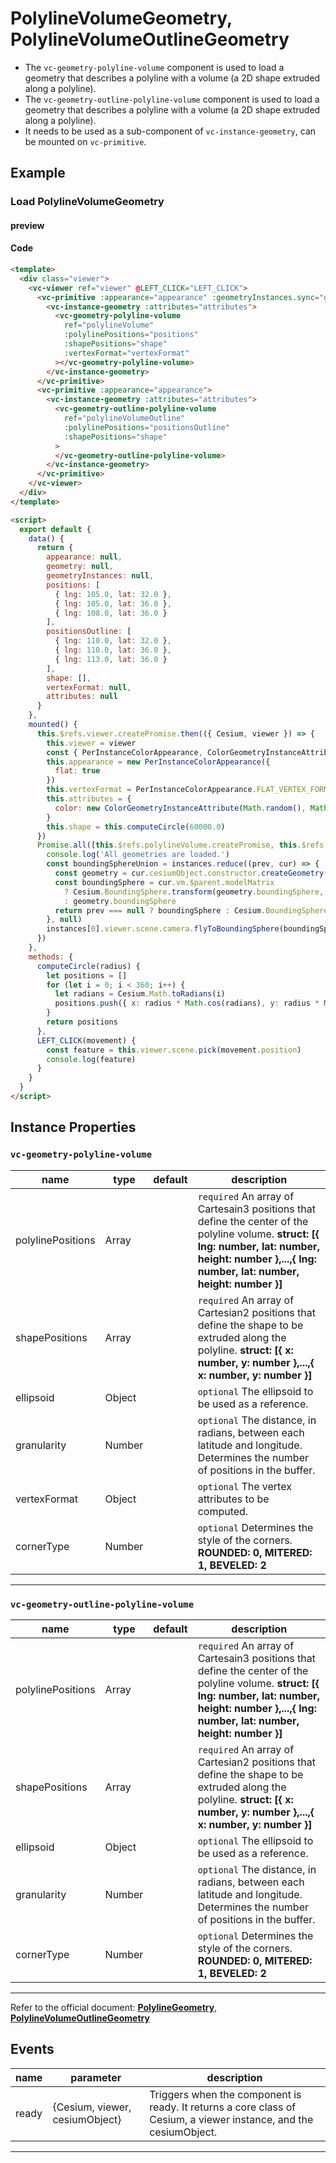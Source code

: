 # PolylineVolumeGeometry, PolylineVolumeOutlineGeometry

- The `vc-geometry-polyline-volume` component is used to load a geometry that describes a polyline with a volume (a 2D shape extruded along a polyline).
- The `vc-geometry-outline-polyline-volume` component is used to load a geometry that describes a polyline with a volume (a 2D shape extruded along a polyline).
- It needs to be used as a sub-component of `vc-instance-geometry`, can be mounted on `vc-primitive`.

## Example

### Load PolylineVolumeGeometry

#### preview

<doc-preview>
  <template>
    <div class="viewer">
      <vc-viewer ref="viewer" @LEFT_CLICK="LEFT_CLICK">
        <vc-primitive :appearance="appearance" :geometryInstances.sync="geometryInstances">
          <vc-instance-geometry :attributes="attributes">
            <vc-geometry-polyline-volume
              ref="polylineVolume"
              :polylinePositions="positions"
              :shapePositions="shape"
              :vertexFormat="vertexFormat"
            ></vc-geometry-polyline-volume>
          </vc-instance-geometry>
        </vc-primitive>
        <vc-primitive :appearance="appearance">
          <vc-instance-geometry :attributes="attributes">
            <vc-geometry-outline-polyline-volume
              ref="polylineVolumeOutline"
              :polylinePositions="positionsOutline"
              :shapePositions="shape"
            >
            </vc-geometry-outline-polyline-volume>
          </vc-instance-geometry>
        </vc-primitive>
      </vc-viewer>
    </div>
  </template>

  <script>
    export default {
      data() {
        return {
          appearance: null,
          geometry: null,
          geometryInstances: null,
          positions: [
            { lng: 105.0, lat: 32.0 },
            { lng: 105.0, lat: 36.0 },
            { lng: 108.0, lat: 36.0 }
          ],
          positionsOutline: [
            { lng: 110.0, lat: 32.0 },
            { lng: 110.0, lat: 36.0 },
            { lng: 113.0, lat: 36.0 }
          ],
          shape: [],
          vertexFormat: null,
          attributes: null
        }
      },
      mounted() {
        this.$refs.viewer.createPromise.then(({ Cesium, viewer }) => {
          this.viewer = viewer
          const { PerInstanceColorAppearance, ColorGeometryInstanceAttribute } = Cesium
          this.appearance = new PerInstanceColorAppearance({
            flat: true
          })
          this.vertexFormat = PerInstanceColorAppearance.FLAT_VERTEX_FORMAT
          this.attributes = {
            color: new ColorGeometryInstanceAttribute(Math.random(), Math.random(), Math.random(), 0.5)
          }
          this.shape = this.computeCircle(60000.0)
        })
        Promise.all([this.$refs.polylineVolume.createPromise, this.$refs.polylineVolumeOutline.createPromise]).then((instances) => {
          console.log('All geometries are loaded.')
          const boundingSphereUnion = instances.reduce((prev, cur) => {
            const geometry = cur.cesiumObject.constructor.createGeometry(cur.cesiumObject)
            const boundingSphere = cur.vm.$parent.modelMatrix
              ? Cesium.BoundingSphere.transform(geometry.boundingSphere, cur.vm.$parent.modelMatrix)
              : geometry.boundingSphere
            return prev === null ? boundingSphere : Cesium.BoundingSphere.union(prev, boundingSphere)
          }, null)
          instances[0].viewer.scene.camera.flyToBoundingSphere(boundingSphereUnion)
        })
      },
      methods: {
        computeCircle(radius) {
          let positions = []
          for (let i = 0; i < 360; i++) {
            let radians = Cesium.Math.toRadians(i)
            positions.push({ x: radius * Math.cos(radians), y: radius * Math.sin(radians) })
          }
          return positions
        },
        LEFT_CLICK(movement) {
          const feature = this.viewer.scene.pick(movement.position)
          console.log(feature)
        }
      }
    }
  </script>
</doc-preview>

#### Code

```html
<template>
  <div class="viewer">
    <vc-viewer ref="viewer" @LEFT_CLICK="LEFT_CLICK">
      <vc-primitive :appearance="appearance" :geometryInstances.sync="geometryInstances">
        <vc-instance-geometry :attributes="attributes">
          <vc-geometry-polyline-volume
            ref="polylineVolume"
            :polylinePositions="positions"
            :shapePositions="shape"
            :vertexFormat="vertexFormat"
          ></vc-geometry-polyline-volume>
        </vc-instance-geometry>
      </vc-primitive>
      <vc-primitive :appearance="appearance">
        <vc-instance-geometry :attributes="attributes">
          <vc-geometry-outline-polyline-volume
            ref="polylineVolumeOutline"
            :polylinePositions="positionsOutline"
            :shapePositions="shape"
          >
          </vc-geometry-outline-polyline-volume>
        </vc-instance-geometry>
      </vc-primitive>
    </vc-viewer>
  </div>
</template>

<script>
  export default {
    data() {
      return {
        appearance: null,
        geometry: null,
        geometryInstances: null,
        positions: [
          { lng: 105.0, lat: 32.0 },
          { lng: 105.0, lat: 36.0 },
          { lng: 108.0, lat: 36.0 }
        ],
        positionsOutline: [
          { lng: 110.0, lat: 32.0 },
          { lng: 110.0, lat: 36.0 },
          { lng: 113.0, lat: 36.0 }
        ],
        shape: [],
        vertexFormat: null,
        attributes: null
      }
    },
    mounted() {
      this.$refs.viewer.createPromise.then(({ Cesium, viewer }) => {
        this.viewer = viewer
        const { PerInstanceColorAppearance, ColorGeometryInstanceAttribute } = Cesium
        this.appearance = new PerInstanceColorAppearance({
          flat: true
        })
        this.vertexFormat = PerInstanceColorAppearance.FLAT_VERTEX_FORMAT
        this.attributes = {
          color: new ColorGeometryInstanceAttribute(Math.random(), Math.random(), Math.random(), 0.5)
        }
        this.shape = this.computeCircle(60000.0)
      })
      Promise.all([this.$refs.polylineVolume.createPromise, this.$refs.polylineVolumeOutline.createPromise]).then((instances) => {
        console.log('All geometries are loaded.')
        const boundingSphereUnion = instances.reduce((prev, cur) => {
          const geometry = cur.cesiumObject.constructor.createGeometry(cur.cesiumObject)
          const boundingSphere = cur.vm.$parent.modelMatrix
            ? Cesium.BoundingSphere.transform(geometry.boundingSphere, cur.vm.$parent.modelMatrix)
            : geometry.boundingSphere
          return prev === null ? boundingSphere : Cesium.BoundingSphere.union(prev, boundingSphere)
        }, null)
        instances[0].viewer.scene.camera.flyToBoundingSphere(boundingSphereUnion)
      })
    },
    methods: {
      computeCircle(radius) {
        let positions = []
        for (let i = 0; i < 360; i++) {
          let radians = Cesium.Math.toRadians(i)
          positions.push({ x: radius * Math.cos(radians), y: radius * Math.sin(radians) })
        }
        return positions
      },
      LEFT_CLICK(movement) {
        const feature = this.viewer.scene.pick(movement.position)
        console.log(feature)
      }
    }
  }
</script>
```

## Instance Properties

### `vc-geometry-polyline-volume`

<!-- prettier-ignore -->
| name | type | default | description |
| ---- | ---- | ------- | ----------- |
| polylinePositions | Array | | `required` 	An array of Cartesain3 positions that define the center of the polyline volume. **struct: [{ lng: number, lat: number, height: number },...,{ lng: number, lat: number, height: number }]** |
| shapePositions | Array | | `required` An array of Cartesian2 positions that define the shape to be extruded along the polyline. **struct: [{ x: number, y: number },...,{ x: number, y: number }]** |
| ellipsoid | Object | | `optional` The ellipsoid to be used as a reference. |
| granularity | Number | | `optional` The distance, in radians, between each latitude and longitude. Determines the number of positions in the buffer. |
| vertexFormat | Object | | `optional` The vertex attributes to be computed. |
| cornerType | Number | | `optional` Determines the style of the corners. **ROUNDED: 0, MITERED: 1, BEVELED: 2** |

---

### `vc-geometry-outline-polyline-volume`

<!-- prettier-ignore -->
| name | type | default | description |
| ---- | ---- | ------- | ----------- |
| polylinePositions | Array | | `required` 	An array of Cartesain3 positions that define the center of the polyline volume. **struct: [{ lng: number, lat: number, height: number },...,{ lng: number, lat: number, height: number }]** |
| shapePositions | Array | | `required` An array of Cartesian2 positions that define the shape to be extruded along the polyline. **struct: [{ x: number, y: number },...,{ x: number, y: number }]** |
| ellipsoid | Object | | `optional` The ellipsoid to be used as a reference. |
| granularity | Number | | `optional` The distance, in radians, between each latitude and longitude. Determines the number of positions in the buffer. |
| cornerType | Number | | `optional` Determines the style of the corners. **ROUNDED: 0, MITERED: 1, BEVELED: 2** |

---

Refer to the official document: **[PolylineGeometry](https://cesium.com/docs/cesiumjs-ref-doc/PolylineGeometry.html)**, **[PolylineVolumeOutlineGeometry](https://cesium.com/docs/cesiumjs-ref-doc/PolylineVolumeOutlineGeometry.html)**

## Events

<!-- prettier-ignore -->
| name | parameter | description |
| ---- | --------- | ----------- |
| ready | {Cesium, viewer, cesiumObject} | Triggers when the component is ready. It returns a core class of Cesium, a viewer instance, and the cesiumObject. |

---
